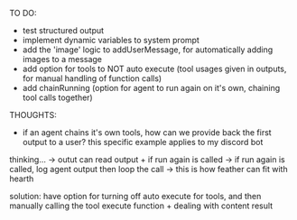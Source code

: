 TO DO:
- test structured output
- implement dynamic variables to system prompt
- add the 'image' logic to addUserMessage, for automatically adding images to a message
- add option for tools to NOT auto execute (tool usages given in outputs, for manual handling of function calls)
- add chainRunning (option for agent to run again on it's own, chaining tool calls together)

THOUGHTS:
- if an agent chains it's own tools, how can we provide back the first output to a user?
this specific example applies to my discord bot

thinking...
-> outut can read output + if run again is called
-> if run again is called, log agent output then loop the call
-> this is how feather can fit with hearth

solution: have option for turning off auto execute for tools, and then manually calling the tool execute function + dealing with content result